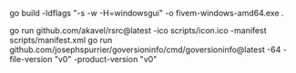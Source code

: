 go build -ldflags "-s -w -H=windowsgui" -o fivem-windows-amd64.exe .

go run github.com/akavel/rsrc@latest -ico scripts/icon.ico -manifest scripts/manifest.xml
go run github.com/josephspurrier/goversioninfo/cmd/goversioninfo@latest -64 -file-version "v0" -product-version "v0"
